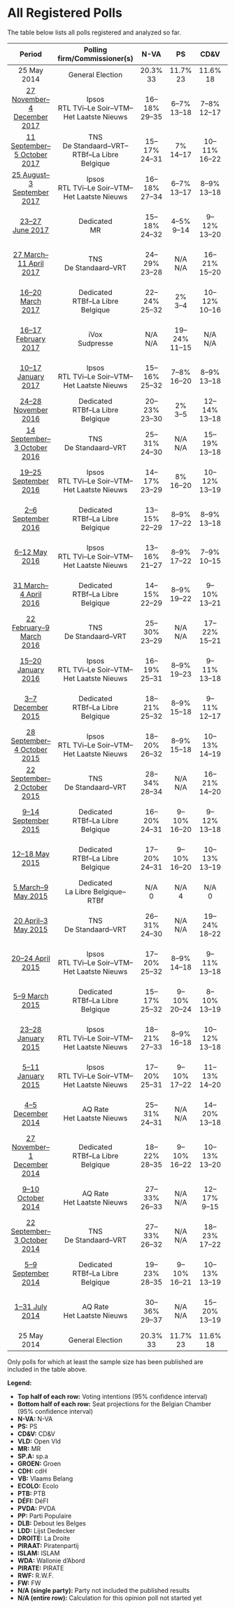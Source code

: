 # All Registered Polls

The table below lists all polls registered and analyzed so far.

| Period     | Polling firm/Commissioner(s) | N-VA | PS | CD&V | VLD | MR | SP.A | GROEN | CDH | VB | ECOLO | PTB | DÉFI | PVDA | PP | DLB | LDD | DROITE | PIRAAT | ISLAM | WDA | PIRATE | RWF | FW |
|:----------:|:----------------------------:|:--:|:--:|:--:|:--:|:--:|:--:|:--:|:--:|:--:|:--:|:--:|:--:|:--:|:--:|:--:|:--:|:--:|:--:|:--:|:--:|:--:|:--:|:--:|
| 25 May 2014 | General Election | 20.3% <br> 33 | 11.7% <br> 23 | 11.6% <br> 18 | 9.8% <br> 14 | 9.6% <br> 20 | 8.8% <br> 13 | 5.3% <br> 6 | 5.0% <br> 9 | 3.7% <br> 3 | 3.3% <br> 6 | 2.0% <br> 2 | 1.8% <br> 2 | 1.8% <br> 0 | 1.5% <br> 1 | 0.9% <br> 0 | 0.4% <br> 0 | 0.4% <br> 0 | 0.3% <br> 0 | 0.2% <br> 0 | 0.2% <br> 0 | 0.1% <br> 0 | 0.1% <br> 0 | 0.1% <br> 0 |
| [27 November–4 December 2017](2017-12-04-Ipsos.html) | Ipsos <br> RTL TVi–Le Soir–VTM–Het Laatste Nieuws | 16–18% <br> 29–35 | 6–7% <br> 13–18 | 7–8% <br> 12–17 | 6–7% <br> 9–13 | 7% <br> 15–20 | 5–6% <br> 8–13 | 7–9% <br> 10–16 | 2–3% <br> 3–6 | 5–6% <br> 8–12 | 4% <br> 7–10 | 5–6% <br> 10–13 | 2–3% <br> 3–7 | 3–4% <br> 0 | 1% <br> 0–2 | N/A <br> N/A | N/A <br> N/A | 0–1% <br> 0 | N/A <br> N/A | N/A <br> N/A | N/A <br> N/A | N/A <br> N/A | N/A <br> N/A | N/A <br> N/A |
| [11 September–5 October 2017](2017-10-05-TNS.html) | TNS <br> De Standaard–VRT–RTBf–La Libre Belgique | 15–17% <br> 24–31 | 7% <br> 14–17 | 10–11% <br> 16–22 | 8–9% <br> 12–17 | 7–8% <br> 14–18 | 5–6% <br> 8–12 | 7–9% <br> 11–15 | 2–3% <br> 4–6 | 3–4% <br> 2–7 | 6–7% <br> 12–16 | 4–5% <br> 8–11 | 2% <br> 2–6 | 2–4% <br> 0 | 0% <br> 0 | N/A <br> N/A | N/A <br> N/A | N/A <br> N/A | N/A <br> N/A | N/A <br> N/A | N/A <br> N/A | N/A <br> N/A | N/A <br> N/A | N/A <br> N/A |
| [25 August–3 September 2017](2017-09-03-Ipsos.html) | Ipsos <br> RTL TVi–Le Soir–VTM–Het Laatste Nieuws | 16–18% <br> 27–34 | 6–7% <br> 13–17 | 8–9% <br> 13–18 | 6–7% <br> 8–13 | 7% <br> 15–19 | 6–7% <br> 9–13 | 7–9% <br> 10–15 | 2–3% <br> 4–7 | 4% <br> 5–8 | 4% <br> 7–10 | 5–6% <br> 9–13 | 3% <br> 3–7 | 2–4% <br> 0 | 1% <br> 0–2 | N/A <br> N/A | N/A <br> N/A | 0% <br> 0 | N/A <br> N/A | 0% <br> 0 | N/A <br> N/A | N/A <br> N/A | N/A <br> N/A | N/A <br> N/A |
| [23–27 June 2017](2017-06-27-Dedicated.html) | Dedicated <br> MR | 15–18% <br> 24–32 | 4–5% <br> 9–14 | 9–12% <br> 13–20 | 6–9% <br> 9–15 | 7–8% <br> 15–21 | 4–7% <br> 6–11 | 6–9% <br> 9–15 | 3% <br> 4–8 | 6–8% <br> 8–13 | 3–4% <br> 5–10 | 7–8% <br> 14–20 | 2% <br> 2–4 | 3–5% <br> 0 | N/A <br> N/A | N/A <br> N/A | N/A <br> N/A | N/A <br> N/A | N/A <br> N/A | N/A <br> N/A | N/A <br> N/A | N/A <br> N/A | N/A <br> N/A | N/A <br> N/A |
| [27 March–11 April 2017](2017-04-11-TNS.html) | TNS <br> De Standaard–VRT | 24–29% <br> 23–28 | N/A <br> N/A | 16–21% <br> 15–20 | 12–17% <br> 11–15 | N/A <br> N/A | 11–15% <br> 9–14 | 13–17% <br> 12–16 | N/A <br> N/A | 6–10% <br> 5–8 | N/A <br> N/A | N/A <br> N/A | N/A <br> N/A | 3–6% <br> 0 | N/A <br> N/A | N/A <br> N/A | N/A <br> N/A | N/A <br> N/A | N/A <br> N/A | N/A <br> N/A | N/A <br> N/A | N/A <br> N/A | N/A <br> N/A | N/A <br> N/A |
| [16–20 March 2017](2017-03-20-Dedicated.html) | Dedicated <br> RTBf–La Libre Belgique | 22–24% <br> 25–32 | 2% <br> 3–4 | 10–12% <br> 10–16 | 10–12% <br> 11–16 | 2% <br> 3–4 | 9–11% <br> 9–15 | 8–12% <br> 8–12 | 0–1% <br> 0–1 | 8–10% <br> 8–13 | 1% <br> 2–3 | 1% <br> 2–3 | 1% <br> 1–2 | 4–6% <br> 0 | 0% <br> 0 | N/A <br> N/A | N/A <br> N/A | N/A <br> N/A | 1–2% <br> 0 | N/A <br> N/A | N/A <br> N/A | N/A <br> N/A | N/A <br> N/A | N/A <br> N/A |
| [16–17 February 2017](2017-02-17-IVox.html) | iVox <br> Sudpresse | N/A <br> N/A | 19–24% <br> 11–15 | N/A <br> N/A | N/A <br> N/A | 18–23% <br> 11–14 | N/A <br> N/A | N/A <br> N/A | 8–12% <br> 3–7 | N/A <br> N/A | 12–16% <br> 6–9 | 15–20% <br> 8–10 | 3–6% <br> 0–1 | N/A <br> N/A | 6–9% <br> 2–3 | N/A <br> N/A | N/A <br> N/A | N/A <br> N/A | N/A <br> N/A | N/A <br> N/A | N/A <br> N/A | N/A <br> N/A | N/A <br> N/A | N/A <br> N/A |
| [10–17 January 2017](2017-01-17-Ipsos.html) | Ipsos <br> RTL TVi–Le Soir–VTM–Het Laatste Nieuws | 15–16% <br> 25–32 | 7–8% <br> 16–20 | 8–9% <br> 13–18 | 6–7% <br> 11–14 | 6–7% <br> 13–18 | 7–8% <br> 10–15 | 6–8% <br> 10–12 | 3–4% <br> 5–9 | 5–6% <br> 7–12 | 4% <br> 6–10 | 5% <br> 9–13 | 1% <br> 1–2 | 2–4% <br> 0 | 1% <br> 0–2 | N/A <br> N/A | N/A <br> N/A | 1% <br> 0–1 | N/A <br> N/A | N/A <br> N/A | N/A <br> N/A | N/A <br> N/A | N/A <br> N/A | N/A <br> N/A |
| [24–28 November 2016](2016-11-28-Dedicated.html) | Dedicated <br> RTBf–La Libre Belgique | 20–23% <br> 23–30 | 2% <br> 3–5 | 12–14% <br> 13–18 | 9–10% <br> 8–13 | 2% <br> 3–4 | 9–11% <br> 9–15 | 9–14% <br> 9–13 | 0–1% <br> 1 | 9–10% <br> 8–14 | 1% <br> 2–3 | 1% <br> 1–2 | 1% <br> 1–2 | 3–5% <br> 0 | 0% <br> 0 | N/A <br> N/A | N/A <br> N/A | N/A <br> N/A | 1–2% <br> 0 | N/A <br> N/A | N/A <br> N/A | N/A <br> N/A | N/A <br> N/A | N/A <br> N/A |
| [14 September–3 October 2016](2016-10-03-TNS.html) | TNS <br> De Standaard–VRT | 25–31% <br> 24–30 | N/A <br> N/A | 15–19% <br> 13–18 | 12–16% <br> 11–14 | N/A <br> N/A | 14–18% <br> 13–17 | 11–16% <br> 10–13 | N/A <br> N/A | 7–10% <br> 5–8 | N/A <br> N/A | N/A <br> N/A | N/A <br> N/A | 2–5% <br> 0 | N/A <br> N/A | N/A <br> N/A | N/A <br> N/A | N/A <br> N/A | N/A <br> N/A | N/A <br> N/A | N/A <br> N/A | N/A <br> N/A | N/A <br> N/A | N/A <br> N/A |
| [19–25 September 2016](2016-09-25-Ipsos.html) | Ipsos <br> RTL TVi–Le Soir–VTM–Het Laatste Nieuws | 14–17% <br> 23–29 | 8% <br> 16–20 | 10–12% <br> 13–19 | 6–8% <br> 9–13 | 7–8% <br> 17–21 | 7–9% <br> 10–15 | 6–7% <br> 6–12 | 3% <br> 4–8 | 6–8% <br> 8–13 | 2–3% <br> 3–6 | 5% <br> 9–12 | 1% <br> 2–3 | 2–3% <br> 0 | 1–2% <br> 0–2 | N/A <br> N/A | N/A <br> N/A | 1% <br> 0–2 | N/A <br> N/A | N/A <br> N/A | N/A <br> N/A | N/A <br> N/A | N/A <br> N/A | N/A <br> N/A |
| [2–6 September 2016](2016-09-06-Dedicated.html) | Dedicated <br> RTBf–La Libre Belgique | 13–15% <br> 22–29 | 8–9% <br> 17–22 | 8–9% <br> 13–18 | 7–8% <br> 11–17 | 7–8% <br> 15–21 | 7–8% <br> 12–17 | 5–7% <br> 6–12 | 3% <br> 4–8 | 6–8% <br> 8–15 | 3% <br> 5–9 | 4% <br> 7–10 | 2% <br> 2–3 | 2–4% <br> 0 | 1–2% <br> 0–2 | N/A <br> N/A | N/A <br> N/A | 0–1% <br> 0 | 0–1% <br> 0 | N/A <br> N/A | 0% <br> 0 | 0% <br> 0 | 0% <br> 0 | 0% <br> 0 |
| [6–12 May 2016](2016-05-12-Ipsos.html) | Ipsos <br> RTL TVi–Le Soir–VTM–Het Laatste Nieuws | 13–16% <br> 21–27 | 8–9% <br> 17–22 | 7–9% <br> 10–15 | 7–9% <br> 11–14 | 6–7% <br> 14–19 | 8–10% <br> 13–18 | 6–8% <br> 8–12 | 3–4% <br> 6–10 | 7–9% <br> 11–15 | 3% <br> 4–8 | 4% <br> 6–10 | 1–2% <br> 2–3 | 2–4% <br> 0 | 1–2% <br> 0–2 | N/A <br> N/A | N/A <br> N/A | 0–1% <br> 0 | N/A <br> N/A | N/A <br> N/A | N/A <br> N/A | N/A <br> N/A | N/A <br> N/A | N/A <br> N/A |
| [31 March–4 April 2016](2016-04-04-Dedicated.html) | Dedicated <br> RTBf–La Libre Belgique | 14–15% <br> 22–29 | 8–9% <br> 19–22 | 9–10% <br> 13–21 | 6–8% <br> 10–15 | 8% <br> 17–20 | 7–10% <br> 10–16 | 5–7% <br> 6–12 | 4% <br> 7–9 | 6–7% <br> 8–14 | 3–4% <br> 6–9 | 3% <br> 4–7 | 1% <br> 1–3 | 2–3% <br> 0 | 1–2% <br> 0–2 | N/A <br> N/A | N/A <br> N/A | N/A <br> N/A | 0–1% <br> 0 | N/A <br> N/A | N/A <br> N/A | N/A <br> N/A | N/A <br> N/A | N/A <br> N/A |
| [22 February–9 March 2016](2016-03-09-TNS.html) | TNS <br> De Standaard–VRT | 25–30% <br> 23–29 | N/A <br> N/A | 17–22% <br> 15–21 | 12–16% <br> 11–15 | N/A <br> N/A | 13–17% <br> 11–16 | 10–14% <br> 8–12 | N/A <br> N/A | 6–10% <br> 5–8 | N/A <br> N/A | N/A <br> N/A | N/A <br> N/A | 3–5% <br> 0 | N/A <br> N/A | N/A <br> N/A | N/A <br> N/A | N/A <br> N/A | N/A <br> N/A | N/A <br> N/A | N/A <br> N/A | N/A <br> N/A | N/A <br> N/A | N/A <br> N/A |
| [15–20 January 2016](2016-01-20-Ipsos.html) | Ipsos <br> RTL TVi–Le Soir–VTM–Het Laatste Nieuws | 16–19% <br> 25–31 | 8–9% <br> 19–23 | 9–11% <br> 13–18 | 6–8% <br> 9–13 | 8% <br> 18–21 | 8–10% <br> 12–17 | 5–7% <br> 6–12 | 3–4% <br> 5–9 | 6–8% <br> 8–13 | 3% <br> 5–8 | 2–3% <br> 4–7 | 1–2% <br> 1–3 | 2–3% <br> 0 | 1–2% <br> 0–2 | N/A <br> N/A | N/A <br> N/A | 1% <br> 0–1 | N/A <br> N/A | N/A <br> N/A | N/A <br> N/A | N/A <br> N/A | N/A <br> N/A | N/A <br> N/A |
| [3–7 December 2015](2015-12-07-Dedicated.html) | Dedicated <br> RTBf–La Libre Belgique | 18–21% <br> 25–32 | 8–9% <br> 15–18 | 9–11% <br> 12–17 | 7–10% <br> 9–13 | 7–8% <br> 13–16 | 8–10% <br> 10–15 | 6–9% <br> 8–12 | 4–5% <br> 6–8 | 7–9% <br> 8–13 | 2–3% <br> 2–6 | 3–4% <br> 3–6 | 1% <br> 0 | 1–2% <br> 0 | 1–2% <br> 0–2 | N/A <br> N/A | N/A <br> N/A | N/A <br> N/A | N/A <br> N/A | N/A <br> N/A | N/A <br> N/A | N/A <br> N/A | N/A <br> N/A | N/A <br> N/A |
| [28 September–4 October 2015](2015-10-04-Ipsos.html) | Ipsos <br> RTL TVi–Le Soir–VTM–Het Laatste Nieuws | 18–20% <br> 26–32 | 8–9% <br> 15–18 | 10–13% <br> 14–19 | 7–9% <br> 10–13 | 7–8% <br> 13–16 | 8–10% <br> 11–15 | 5–7% <br> 5–10 | 4% <br> 7–9 | 6–8% <br> 8–12 | 2–3% <br> 3–6 | 2–3% <br> 3–5 | 0–1% <br> 0 | 2–3% <br> 0 | 1–2% <br> 0–2 | N/A <br> N/A | N/A <br> N/A | N/A <br> N/A | N/A <br> N/A | N/A <br> N/A | N/A <br> N/A | N/A <br> N/A | N/A <br> N/A | N/A <br> N/A |
| [22 September–2 October 2015](2015-10-02-TNS.html) | TNS <br> De Standaard–VRT | 28–34% <br> 28–34 | N/A <br> N/A | 16–21% <br> 14–20 | 13–17% <br> 11–17 | N/A <br> N/A | 12–16% <br> 9–15 | 8–12% <br> 6–11 | N/A <br> N/A | 6–9% <br> 2–7 | N/A <br> N/A | N/A <br> N/A | N/A <br> N/A | 3–5% <br> 0 | N/A <br> N/A | N/A <br> N/A | N/A <br> N/A | N/A <br> N/A | N/A <br> N/A | N/A <br> N/A | N/A <br> N/A | N/A <br> N/A | N/A <br> N/A | N/A <br> N/A |
| [9–14 September 2015](2015-09-14-Dedicated.html) | Dedicated <br> RTBf–La Libre Belgique | 16–20% <br> 24–31 | 9–10% <br> 16–20 | 9–12% <br> 13–18 | 8–11% <br> 11–17 | 7–8% <br> 13–17 | 9–12% <br> 13–18 | 5–8% <br> 6–12 | 4–5% <br> 6–9 | 5–8% <br> 6–10 | 2–3% <br> 2–6 | 2–3% <br> 3–6 | 0–1% <br> 0 | 2–3% <br> 0 | 1–2% <br> 0–2 | N/A <br> N/A | N/A <br> N/A | N/A <br> N/A | 0–1% <br> 0 | N/A <br> N/A | N/A <br> N/A | N/A <br> N/A | N/A <br> N/A | N/A <br> N/A |
| [12–18 May 2015](2015-05-18-Dedicated.html) | Dedicated <br> RTBf–La Libre Belgique | 17–20% <br> 24–31 | 9–10% <br> 16–20 | 10–13% <br> 13–19 | 9–11% <br> 12–18 | 7–8% <br> 14–18 | 9–12% <br> 12–18 | 5–8% <br> 6–12 | 3–4% <br> 5–8 | 4–6% <br> 4–8 | 2–3% <br> 1–6 | 2–3% <br> 3–5 | 1% <br> 0 | 2–3% <br> 0 | 1–2% <br> 0–2 | N/A <br> N/A | N/A <br> N/A | N/A <br> N/A | 1–2% <br> 0 | N/A <br> N/A | N/A <br> N/A | N/A <br> N/A | N/A <br> N/A | N/A <br> N/A |
| [5 March–9 May 2015](2015-05-09-Dedicated.html) | Dedicated <br> La Libre Belgique–RTBf | N/A <br> 0 | N/A <br> 4 | N/A <br> 0 | N/A <br> 0 | N/A <br> 4 | N/A <br> 0 | N/A <br> N/A | N/A <br> 2 | N/A <br> 0 | N/A <br> 2 | N/A <br> 1 | N/A <br> 2 | N/A <br> N/A | N/A <br> 0 | N/A <br> N/A | N/A <br> N/A | N/A <br> N/A | N/A <br> N/A | N/A <br> N/A | N/A <br> N/A | N/A <br> N/A | N/A <br> N/A | N/A <br> N/A |
| [20 April–3 May 2015](2015-05-03-TNS.html) | TNS <br> De Standaard–VRT | 26–31% <br> 24–30 | N/A <br> N/A | 19–24% <br> 18–22 | 14–18% <br> 12–18 | N/A <br> N/A | 12–17% <br> 10–15 | 10–14% <br> 8–12 | N/A <br> N/A | 4–7% <br> 1–5 | N/A <br> N/A | N/A <br> N/A | N/A <br> N/A | 1–2% <br> 0 | N/A <br> N/A | N/A <br> N/A | N/A <br> N/A | N/A <br> N/A | N/A <br> N/A | N/A <br> N/A | N/A <br> N/A | N/A <br> N/A | N/A <br> N/A | N/A <br> N/A |
| [20–24 April 2015](2015-04-24-Ipsos.html) | Ipsos <br> RTL TVi–Le Soir–VTM–Het Laatste Nieuws | 17–20% <br> 25–32 | 8–9% <br> 14–18 | 9–11% <br> 13–18 | 8–10% <br> 11–16 | 8–9% <br> 14–18 | 9–11% <br> 13–17 | 6–8% <br> 7–12 | 4% <br> 6–8 | 4–6% <br> 5–8 | 2–3% <br> 2–6 | 2–3% <br> 3–5 | 0–1% <br> 0 | 2–3% <br> 0 | 1–2% <br> 0–2 | N/A <br> N/A | N/A <br> N/A | N/A <br> N/A | N/A <br> N/A | N/A <br> N/A | N/A <br> N/A | N/A <br> N/A | N/A <br> N/A | N/A <br> N/A |
| [5–9 March 2015](2015-03-09-Dedicated.html) | Dedicated <br> RTBf–La Libre Belgique | 15–17% <br> 25–32 | 9–10% <br> 20–24 | 8–10% <br> 13–19 | 8–9% <br> 12–18 | 8–9% <br> 18–23 | 8–9% <br> 13–18 | 5–7% <br> 5–11 | 4–5% <br> 8–13 | 3–4% <br> 2–8 | 2–3% <br> 3–7 | 2% <br> 3–6 | 1–2% <br> 2–3 | 1–3% <br> 0 | 1% <br> 0–2 | N/A <br> N/A | 0–1% <br> 0–1 | N/A <br> N/A | 0–1% <br> 0 | N/A <br> N/A | N/A <br> N/A | N/A <br> N/A | N/A <br> N/A | N/A <br> N/A |
| [23–28 January 2015](2015-01-28-Ipsos.html) | Ipsos <br> RTL TVi–Le Soir–VTM–Het Laatste Nieuws | 18–21% <br> 27–33 | 8–9% <br> 16–18 | 10–12% <br> 13–18 | 9–11% <br> 11–17 | 8–9% <br> 14–18 | 8–11% <br> 11–16 | 6–8% <br> 6–11 | 4–5% <br> 7–10 | 4–6% <br> 4–8 | 2–3% <br> 2–5 | 2% <br> 2–4 | 0–1% <br> 0 | 2–3% <br> 0 | 1–2% <br> 0–2 | N/A <br> N/A | N/A <br> N/A | N/A <br> N/A | N/A <br> N/A | N/A <br> N/A | N/A <br> N/A | N/A <br> N/A | N/A <br> N/A | N/A <br> N/A |
| [5–11 January 2015](2015-01-11-Ipsos.html) | Ipsos <br> RTL TVi–Le Soir–VTM–Het Laatste Nieuws | 17–20% <br> 25–31 | 9–10% <br> 17–22 | 11–13% <br> 14–20 | 8–10% <br> 11–16 | 7–8% <br> 14–18 | 9–11% <br> 13–18 | 6–8% <br> 6–12 | 4% <br> 6–8 | 4–5% <br> 2–8 | 2–3% <br> 1–5 | 2–3% <br> 2–4 | 0–1% <br> 0 | 2–3% <br> 0 | 1% <br> 0–1 | N/A <br> N/A | N/A <br> N/A | N/A <br> N/A | N/A <br> N/A | N/A <br> N/A | N/A <br> N/A | N/A <br> N/A | N/A <br> N/A | N/A <br> N/A |
| [4–5 December 2014](2014-12-05-AQRate.html) | AQ Rate <br> Het Laatste Nieuws | 25–31% <br> 24–31 | N/A <br> N/A | 14–20% <br> 13–18 | 10–14% <br> 8–13 | N/A <br> N/A | 14–19% <br> 13–18 | 12–17% <br> 11–16 | N/A <br> N/A | 5–8% <br> 2–7 | N/A <br> N/A | N/A <br> N/A | N/A <br> N/A | 1–3% <br> 0 | N/A <br> N/A | N/A <br> N/A | N/A <br> N/A | N/A <br> N/A | N/A <br> N/A | N/A <br> N/A | N/A <br> N/A | N/A <br> N/A | N/A <br> N/A | N/A <br> N/A |
| [27 November–1 December 2014](2014-12-01-Dedicated.html) | Dedicated <br> RTBf–La Libre Belgique | 18–22% <br> 28–35 | 9–10% <br> 16–22 | 10–13% <br> 13–20 | 7–10% <br> 10–15 | 7–8% <br> 13–17 | 8–11% <br> 11–17 | 6–8% <br> 6–12 | 4% <br> 6–10 | 3–5% <br> 1–6 | 2–3% <br> 1–5 | 2–3% <br> 2–4 | 1% <br> 0 | 2–3% <br> 0 | 1–2% <br> 0–2 | N/A <br> N/A | 0–1% <br> 0–1 | N/A <br> N/A | 0–1% <br> 0 | N/A <br> N/A | N/A <br> N/A | N/A <br> N/A | N/A <br> N/A | N/A <br> N/A |
| [9–10 October 2014](2014-10-10-AQRate.html) | AQ Rate <br> Het Laatste Nieuws | 27–33% <br> 26–33 | N/A <br> N/A | 12–17% <br> 9–15 | 14–19% <br> 12–18 | N/A <br> N/A | 16–21% <br> 14–20 | 7–11% <br> 5–10 | N/A <br> N/A | 6–10% <br> 5–8 | N/A <br> N/A | N/A <br> N/A | N/A <br> N/A | 2–4% <br> 0 | N/A <br> N/A | N/A <br> N/A | N/A <br> N/A | N/A <br> N/A | N/A <br> N/A | N/A <br> N/A | N/A <br> N/A | N/A <br> N/A | N/A <br> N/A | N/A <br> N/A |
| [22 September–3 October 2014](2014-10-03-TNS.html) | TNS <br> De Standaard–VRT | 27–33% <br> 26–32 | N/A <br> N/A | 18–23% <br> 17–22 | 12–17% <br> 11–16 | N/A <br> N/A | 14–18% <br> 13–17 | 8–12% <br> 6–10 | N/A <br> N/A | 5–8% <br> 2–7 | N/A <br> N/A | N/A <br> N/A | N/A <br> N/A | 2–4% <br> 0 | N/A <br> N/A | N/A <br> N/A | N/A <br> N/A | N/A <br> N/A | N/A <br> N/A | N/A <br> N/A | N/A <br> N/A | N/A <br> N/A | N/A <br> N/A | N/A <br> N/A |
| [5–9 September 2014](2014-09-09-Dedicated.html) | Dedicated <br> RTBf–La Libre Belgique | 19–23% <br> 28–35 | 9–10% <br> 16–21 | 10–13% <br> 13–19 | 9–11% <br> 12–18 | 8–9% <br> 14–18 | 8–11% <br> 11–17 | 5–8% <br> 5–10 | 3–4% <br> 5–8 | 3–4% <br> 0–6 | 2–3% <br> 1–5 | 2–3% <br> 2–4 | 0–1% <br> 0 | 1–3% <br> 0 | 1–2% <br> 0–2 | 0% <br> 0 | 0–1% <br> 0–1 | 0–1% <br> 0 | 0–1% <br> 0 | N/A <br> N/A | 0% <br> 0 | 0% <br> 0 | 0% <br> 0 | 0% <br> 0 |
| [1–31 July 2014](2014-07-31-AQRate.html) | AQ Rate <br> Het Laatste Nieuws | 30–36% <br> 29–37 | N/A <br> N/A | 15–20% <br> 13–19 | 13–18% <br> 12–17 | N/A <br> N/A | 12–17% <br> 11–16 | 7–11% <br> 5–10 | N/A <br> N/A | 4–8% <br> 1–6 | N/A <br> N/A | N/A <br> N/A | N/A <br> N/A | 2–4% <br> 0 | N/A <br> N/A | N/A <br> N/A | N/A <br> N/A | N/A <br> N/A | N/A <br> N/A | N/A <br> N/A | N/A <br> N/A | N/A <br> N/A | N/A <br> N/A | N/A <br> N/A |
| 25 May 2014 | General Election | 20.3% <br> 33 | 11.7% <br> 23 | 11.6% <br> 18 | 9.8% <br> 14 | 9.6% <br> 20 | 8.8% <br> 13 | 5.3% <br> 6 | 5.0% <br> 9 | 3.7% <br> 3 | 3.3% <br> 6 | 2.0% <br> 2 | 1.8% <br> 2 | 1.8% <br> 0 | 1.5% <br> 1 | 0.9% <br> 0 | 0.4% <br> 0 | 0.4% <br> 0 | 0.3% <br> 0 | 0.2% <br> 0 | 0.2% <br> 0 | 0.1% <br> 0 | 0.1% <br> 0 | 0.1% <br> 0 |

Only polls for which at least the sample size has been published are included in the table above.

**Legend:**
+ **Top half of each row:** Voting intentions (95% confidence interval)
+ **Bottom half of each row:** Seat projections for the Belgian Chamber (95% confidence interval)
+ **N-VA:** N-VA
+ **PS:** PS
+ **CD&V:** CD&V
+ **VLD:** Open Vld
+ **MR:** MR
+ **SP.A:** sp.a
+ **GROEN:** Groen
+ **CDH:** cdH
+ **VB:** Vlaams Belang
+ **ECOLO:** Ecolo
+ **PTB:** PTB
+ **DÉFI:** DéFI
+ **PVDA:** PVDA
+ **PP:** Parti Populaire
+ **DLB:** Debout les Belges
+ **LDD:** Lijst Dedecker
+ **DROITE:** La Droite
+ **PIRAAT:** Piratenpartij
+ **ISLAM:** ISLAM
+ **WDA:** Wallonie d’Abord
+ **PIRATE:** PIRATE
+ **RWF:** R.W.F.
+ **FW:** FW
+ **N/A (single party):** Party not included the published results
+ **N/A (entire row):** Calculation for this opinion poll not started yet

